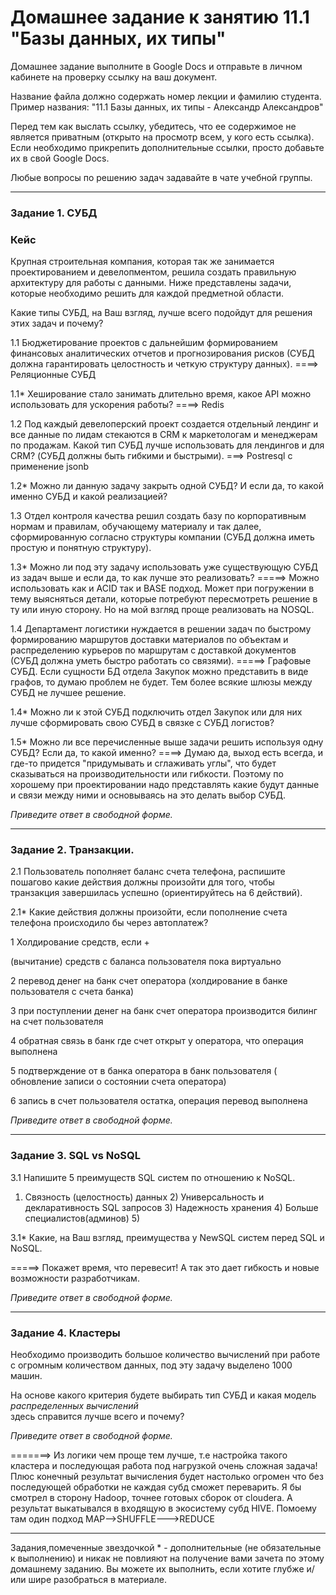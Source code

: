 # Домашнее задание к занятию 11.1 "Базы данных, их типы"

Домашнее задание выполните в Google Docs и отправьте в личном кабинете на проверку ссылку на ваш документ.

Название файла должно содержать номер лекции и фамилию студента. Пример названия: "11.1 Базы данных, их типы - Александр Александров"

Перед тем как выслать ссылку, убедитесь, что ее содержимое не является приватным (открыто на просмотр всем, у кого есть ссылка). Если необходимо прикрепить дополнительные ссылки, просто добавьте их в свой Google Docs.

Любые вопросы по решению задач задавайте в чате учебной группы.

---

### Задание 1. СУБД

### Кейс
Крупная строительная компания, которая так же занимается проектированием и девелопментом, решила создать 
правильную архитектуру для работы с данными. Ниже представлены задачи, которые необходимо решить для
каждой предметной области. 

Какие типы СУБД, на Ваш взгляд, лучше всего подойдут для решения этих задач и почему? 
 
1.1 Бюджетирование проектов с дальнейшим формированием финансовых аналитических отчетов и прогнозирования рисков
(СУБД должна гарантировать целостность и четкую структуру данных). 
====> Реляционные СУБД

1.1* Хеширование стало занимать длительно время, какое API можно использовать для ускорения работы? 
====> Redis

1.2 Под каждый девелоперский проект создается отдельный лендинг и все данные по лидам стекаются в CRM к 
маркетологам и менеджерам по продажам. Какой тип СУБД лучше использовать для лендингов и для CRM? 
(СУБД должны быть гибкими и быстрыми). 
===> Postresql c применение jsonb 

1.2* Можно ли данную задачу закрыть одной СУБД? И если да, то какой именно СУБД и какой реализацией?

1.3 Отдел контроля качества решил создать базу по корпоративным нормам и правилам, обучающему материалу 
и так далее, сформированную согласно структуры компании (СУБД должна иметь простую и понятную структуру).

1.3* Можно ли под эту задачу использовать уже существующую СУБД из задач выше и если да, то как лучше это 
реализовать? 
=====> Можно использовать как и ACID  так и BASE подход. Может при погружении в тему выясняться детали, которые потребуют пересмотреть решение в ту или иную сторону. Но на мой взгляд проще реализовать на NOSQL.

1.4 Департамент логистики нуждается в решении задач по быстрому формированию маршрутов доставки материалов 
по объектам и распределению курьеров по маршрутам с доставкой документов (СУБД должна уметь быстро работать
со связями). 
=====> Графовые СУБД. Если сущности БД отдела Закупок можно представить в виде графов, то думаю проблем не будет. Тем более всякие шлюзы между СУБД не лучшее решение.

1.4* Можно ли к этой СУБД подключить отдел Закупок или для них лучше сформировать свою СУБД в связке с СУБД 
логистов?

1.5* Можно ли все перечисленные выше задачи решить используя одну СУБД? Если да, то какой именно? 
====> Думаю да, выход есть всегда, и где-то придется "придумывать и сглаживать углы", что будет сказываться  на производительности или гибкости. Поэтому по хорошему при проектировании надо  представлять какие будут данные и связи между ними и основываясь на это делать выбор СУБД.

*Приведите ответ в свободной форме.*

---

### Задание 2. Транзакции.

2.1 Пользователь пополняет баланс счета телефона, распишите пошагово какие действия должны произойти для того, чтобы 
транзакция завершилась успешно (ориентируйтесь на 6 действий).

2.1* Какие действия должны произойти, если пополнение счета телефона происходило бы через автоплатеж?

1  Холдирование средств, если + 


 (вычитание) средств с баланса пользователя пока виртуально
 
2 перевод денег на банк счет оператора (холдирование в банке пользователя с счета банка)

3 при поступлении денег на банк счет оператора  производится билинг на счет пользователя 

4 обратная связь в банк где счет открыт у оператора, что операция выполнена

5 подтверждение от  в банка оператора в банк пользователя ( обновление записи о состоянии счета оператора)

6 запись в счет пользователя остатка, операция перевод выполнена
 
*Приведите ответ в свободной форме.*

---

### Задание 3. SQL vs NoSQL

3.1 Напишите 5 преимуществ SQL систем по отношению к NoSQL. 
1) Связность (целостность) данных 2) Универсальность  и декларативность SQL запросов 3) Надежность хранения 4) Больше специалистов(админов) 5) 

3.1* Какие, на Ваш взгляд, преимущества у NewSQL систем перед SQL и NoSQL. 

=====> Покажет время, что перевесит! А так это дает гибкость и новые возможности разработчикам.

*Приведите ответ в свободной форме.*

---

### Задание 4. Кластеры

Необходимо производить большое количество вычислений при работе с огромным количеством данных, под эту задачу 
выделено 1000 машин. 

На основе какого критерия будете выбирать тип СУБД и какая модель *распределенных вычислений*  
здесь справится лучше всего и почему?

*Приведите ответ в свободной форме.*


=======> Из логики чем проще тем лучше, т.е настройка такого кластера и последующая работа под нагрузкой очень сложная задача! Плюс конечный результат вычисления будет настолько огромен что без последующей обработки не каждая субд сможет переварить. Я бы смотрел  в сторону Hadoop,  точнее готовых сборок от cloudera. А результат выкатывался в входящую в экосистему субд HIVE. Помоему там один подход MAP-->SHUFFLE--->REDUCE


---

Задания,помеченные звездочкой * - дополнительные (не обязательные к выполнению) и никак не повлияют на получение вами зачета по этому домашнему заданию. Вы можете их выполнить, если хотите глубже и/или шире разобраться в материале.
